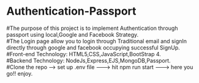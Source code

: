 # Authentication-Passport
#The purpose of this project is to implement Authentication through passport using local,Google and Facebook Strategy.<br />
#The Login page allow you to login through Traditional email and signIn directly through google and facebook occupying successful SignUp.<br />
#Front-end Technology: HTML5,CSS,JavaScript,BootStrap 4.<br />
#Backend Technology: NodeJs,Express,EJS,MongoDB,Passport.<br />
#Clone the repo --> set up .env file ---> hit npm run start ---> here you go!! enjoy.<br />
